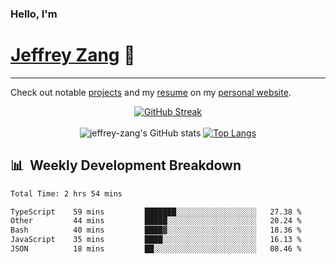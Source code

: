 
### Hello, I'm 
# [Jeffrey Zang](https://www.linkedin.com/in/jeffreyzang/) 🦀

---

Check out notable [projects](https://jeffz.dev/projects) and my [resume](https://jeffz.dev/resume) on my [personal website](https://jeffz.dev/).

<div align = 'center'>

[![GitHub Streak](https://github-readme-streak-stats.herokuapp.com/?user=jeffrey-zang&theme=tokyonight)](https://git.io/streak-stats)
<br></br>
![jeffrey-zang's GitHub stats](https://github-readme-stats.vercel.app/api?username=jeffrey-zang&show_icons=true&theme=tokyonight&hide_rank=true&hide=stars) 
[![Top Langs](https://github-readme-stats.vercel.app/api/top-langs/?username=jeffrey-zang&hide=ShaderLab,HLSL&layout=compact&theme=tokyonight)](https://github.com/anuraghazra/github-readme-stats)

</div>

## 📊 &nbsp;Weekly Development Breakdown
<!--START_SECTION:waka-->

```txt
Total Time: 2 hrs 54 mins

TypeScript    59 mins         ███████░░░░░░░░░░░░░░░░░░   27.38 %
Other         44 mins         █████░░░░░░░░░░░░░░░░░░░░   20.24 %
Bash          40 mins         ████▓░░░░░░░░░░░░░░░░░░░░   18.36 %
JavaScript    35 mins         ████░░░░░░░░░░░░░░░░░░░░░   16.13 %
JSON          18 mins         ██░░░░░░░░░░░░░░░░░░░░░░░   08.46 %
```

<!--END_SECTION:waka-->

